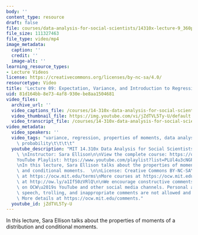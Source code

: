 ```yaml
---
body: ''
content_type: resource
draft: false
file: courses/data-analysis-for-social-scientists/14310x-lecture-9_360p_16_9.mp4
file_size: 111327463
file_type: video/mp4
image_metadata:
  caption: ''
  credit: ''
  image-alt: ''
learning_resource_types:
- Lecture Videos
license: https://creativecommons.org/licenses/by-nc-sa/4.0/
resourcetype: Video
title: 'Lecture 09: Expectation, Variance, and Introduction to Regression'
uid: 81d164bb-8e73-4af8-930e-be8aa1504681
video_files:
  archive_url: ''
  video_captions_file: /courses/14-310x-data-analysis-for-social-scientists-spring-2023/1RL25-tzl8PGADAQzvWiM5VNL-WDKCZVT_transcript.webvtt
  video_thumbnail_file: https://img.youtube.com/vi/jZdTVL5Ty-U/default.jpg
  video_transcript_file: /courses/14-310x-data-analysis-for-social-scientists-spring-2023/1RL25-tzl8PGADAQzvWiM5VNL-WDKCZVT_transcript.pdf
video_metadata:
  video_speakers: ''
  video_tags: "variance, regression, properties of moments, data analysis, distribution,\
    \ probability\t\t\t\t"
  youtube_description: "MIT 14.310x Data Analysis for Social Scientists, Spring 2023\
    \ \nInstructor: Sara Ellison\n\nView the complete course: https://ocw.mit.edu/courses/14-310x-data-analysis-for-social-scientists-spring-2023\n\
    YouTube Playlist: https://www.youtube.com/playlist?list=PLUl4u3cNGP61ATaGTFcSp7bhogloD2wHP\n\
    \nIn this lecture, Sara Ellison talks about the properties of moments of a distribution\
    \ and conditional moments.  \n\nLicense: Creative Commons BY-NC-SA\nMore information\
    \ at https://ocw.mit.edu/terms\nMore courses at https://ocw.mit.edu\nSupport OCW\
    \ at http://ow.ly/a1If50zVRlQ\n\nWe encourage constructive comments and discussion\
    \ on OCW\u2019s YouTube and other social media channels. Personal attacks, hate\
    \ speech, trolling, and inappropriate comments are not allowed and may be removed.\
    \ More details at https://ocw.mit.edu/comments."
  youtube_id: jZdTVL5Ty-U
---
```

In this lecture, Sara Ellison talks about the properties of moments of a distribution and conditional moments.
